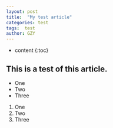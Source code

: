 ```yaml
---
layout: post
title:  "My test article"
categories: test
tags:  test
author: GZY
---
```


* content
{:toc}

<script type="text/javascript">
  var urlPath = window.location.pathname;
  if(urlPath <> "/"){
    alert("This is a test");
  }
</script>

## This is a test of this article.

* One
* Two
* Three

1. One
2. Two
3. Three